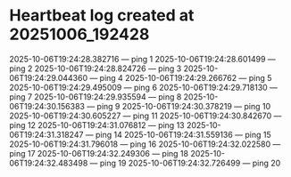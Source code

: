 # Heartbeat log created at 20251006_192428
2025-10-06T19:24:28.382716 — ping 1
2025-10-06T19:24:28.601499 — ping 2
2025-10-06T19:24:28.824726 — ping 3
2025-10-06T19:24:29.044360 — ping 4
2025-10-06T19:24:29.266762 — ping 5
2025-10-06T19:24:29.495009 — ping 6
2025-10-06T19:24:29.718130 — ping 7
2025-10-06T19:24:29.935594 — ping 8
2025-10-06T19:24:30.156383 — ping 9
2025-10-06T19:24:30.378219 — ping 10
2025-10-06T19:24:30.605227 — ping 11
2025-10-06T19:24:30.842670 — ping 12
2025-10-06T19:24:31.076812 — ping 13
2025-10-06T19:24:31.318247 — ping 14
2025-10-06T19:24:31.559136 — ping 15
2025-10-06T19:24:31.796018 — ping 16
2025-10-06T19:24:32.022580 — ping 17
2025-10-06T19:24:32.249306 — ping 18
2025-10-06T19:24:32.483498 — ping 19
2025-10-06T19:24:32.726499 — ping 20
